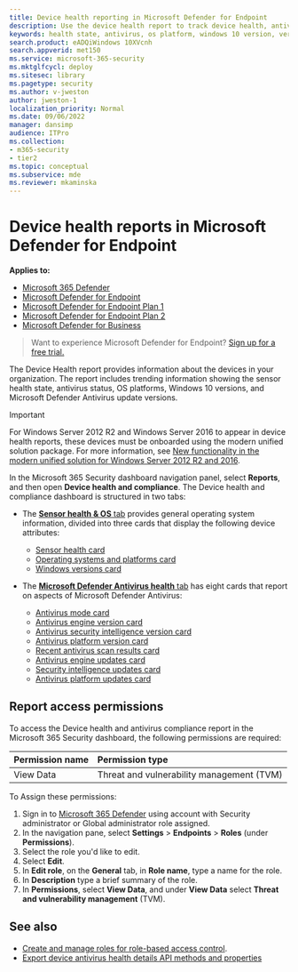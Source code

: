 ```yaml
---
title: Device health reporting in Microsoft Defender for Endpoint
description: Use the device health report to track device health, antivirus status and versions, OS platforms, and Windows 10 versions.
keywords: health state, antivirus, os platform, windows 10 version, version, health, compliance, state
search.product: eADQiWindows 10XVcnh
search.appverid: met150
ms.service: microsoft-365-security
ms.mktglfcycl: deploy
ms.sitesec: library
ms.pagetype: security
ms.author: v-jweston
author: jweston-1
localization_priority: Normal
ms.date: 09/06/2022 
manager: dansimp
audience: ITPro
ms.collection: 
- m365-security
- tier2
ms.topic: conceptual
ms.subservice: mde
ms.reviewer: mkaminska
---
```


# Device health reports in Microsoft Defender for Endpoint

**Applies to:**

- [Microsoft 365 Defender](https://go.microsoft.com/fwlink/?linkid=2118804)
- [Microsoft Defender for Endpoint](https://go.microsoft.com/fwlink/p/?linkid=2154037)
- [Microsoft Defender for Endpoint Plan 1](https://go.microsoft.com/fwlink/p/?linkid=2154037)
- [Microsoft Defender for Endpoint Plan 2](https://go.microsoft.com/fwlink/p/?linkid=2154037)
- [Microsoft Defender for Business](../defender-business/mdb-overview.md)

> Want to experience Microsoft Defender for Endpoint? [Sign up for a free trial.](https://signup.microsoft.com/create-account/signup?products=7f379fee-c4f9-4278-b0a1-e4c8c2fcdf7e&ru=https://aka.ms/MDEp2OpenTrial?ocid=docs-wdatp-exposedapis-abovefoldlink)

The Device Health report provides information about the devices in your organization. The report includes trending information showing the sensor health state, antivirus status, OS platforms, Windows 10 versions, and Microsoft Defender Antivirus update versions.

> [!IMPORTANT]
> For Windows&nbsp;Server&nbsp;2012&nbsp;R2 and Windows&nbsp;Server&nbsp;2016 to appear in device health reports, these devices must be onboarded using the modern unified solution package. For more information, see [New functionality in the modern unified solution for Windows Server 2012 R2 and 2016](/microsoft-365/security/defender-endpoint/configure-server-endpoints#new-windows-server-2012-r2-and-2016-functionality-in-the-modern-unified-solution).

In the Microsoft 365 Security dashboard navigation panel, select **Reports**, and then open **Device health and compliance**.
The Device health and compliance dashboard is structured in two tabs:

- The [**Sensor health & OS** tab](device-health-sensor-health-os.md#sensor-health--os-tab) provides general operating system information, divided into three cards that display the following device attributes:
  - [Sensor health card](device-health-sensor-health-os.md#sensor-health-card)
  - [Operating systems and platforms card](device-health-sensor-health-os.md#operating-systems-and-platforms-card)
  - [Windows versions card](device-health-sensor-health-os.md#windows-versions-card)

- The [**Microsoft Defender Antivirus health** tab](device-health-microsoft-defender-antivirus-health.md#microsoft-defender-antivirus-health-tab) has eight cards that report on aspects of Microsoft Defender Antivirus:
  - [Antivirus mode card](device-health-microsoft-defender-antivirus-health.md#antivirus-mode-card)
  - [Antivirus engine version card](device-health-microsoft-defender-antivirus-health.md#antivirus-engine-version-card)
  - [Antivirus security intelligence version card](device-health-microsoft-defender-antivirus-health.md#antivirus-security-intelligence-version-card)
  - [Antivirus platform version card](device-health-microsoft-defender-antivirus-health.md#antivirus-platform-version-card)
  - [Recent antivirus scan results card](device-health-microsoft-defender-antivirus-health.md#recent-antivirus-scan-results-card)
  - [Antivirus engine updates card](device-health-microsoft-defender-antivirus-health.md#antivirus-engine-updates-card)
  - [Security intelligence updates card](device-health-microsoft-defender-antivirus-health.md#security-intelligence-updates-card)
  - [Antivirus platform updates card](device-health-microsoft-defender-antivirus-health.md#antivirus-platform-updates-card)

## Report access permissions

To access the Device health and antivirus compliance report in the Microsoft 365 Security dashboard, the following permissions are required:

| Permission name | Permission type |
|:---|:---|
| View Data | Threat and vulnerability management (TVM) |

To Assign these permissions:

1. Sign in to <a href="https://go.microsoft.com/fwlink/p/?linkid=2077139" target="_blank">Microsoft 365 Defender</a> using account with Security administrator or Global administrator role assigned.
1. In the navigation pane, select **Settings** \> **Endpoints** \> **Roles** (under **Permissions**).
1. Select the role you'd like to edit.
1. Select **Edit**.
1. In **Edit role**, on the **General** tab, in **Role name**, type a name for the role.
1. In **Description** type a brief summary of the role.
1. In **Permissions**, select **View Data**, and under **View Data** select **Threat and vulnerability management** (TVM).

## See also

- [Create and manage roles for role-based access control](user-roles.md).
- [Export device antivirus health details API methods and properties](device-health-api-methods-properties.md)
